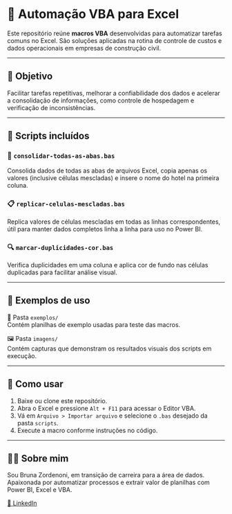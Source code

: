# 🧰 Automação VBA para Excel

Este repositório reúne **macros VBA** desenvolvidas para automatizar tarefas comuns no Excel. São soluções aplicadas na rotina de controle de custos e dados operacionais em empresas de construção civil.

---

## 📌 Objetivo

Facilitar tarefas repetitivas, melhorar a confiabilidade dos dados e acelerar a consolidação de informações, como controle de hospedagem e verificação de inconsistências.

---

## 📂 Scripts incluídos

### 🔄 `consolidar-todas-as-abas.bas`
Consolida dados de todas as abas de arquivos Excel, copia apenas os valores (inclusive células mescladas) e insere o nome do hotel na primeira coluna.

### 📋 `replicar-celulas-mescladas.bas`
Replica valores de células mescladas em todas as linhas correspondentes, útil para manter dados completos linha a linha para uso no Power BI.

### 🔍 `marcar-duplicidades-cor.bas`
Verifica duplicidades em uma coluna e aplica cor de fundo nas células duplicadas para facilitar análise visual.

---

## 🧪 Exemplos de uso

📁 Pasta `exemplos/`  
Contém planilhas de exemplo usadas para teste das macros.

🖼️ Pasta `imagens/`  
Contém capturas que demonstram os resultados visuais dos scripts em execução.

---

## 🚀 Como usar

1. Baixe ou clone este repositório.
2. Abra o Excel e pressione `Alt + F11` para acessar o Editor VBA.
3. Vá em `Arquivo > Importar arquivo` e selecione o `.bas` desejado da pasta `scripts`.
4. Execute a macro conforme instruções no código.

---

## 👩‍💻 Sobre mim

Sou Bruna Zordenoni, em transição de carreira para a área de dados. Apaixonada por automatizar processos e extrair valor de planilhas com Power BI, Excel e VBA.

[🔗 LinkedIn](https://www.linkedin.com/in/bruna-zordenoni-096a011b2)
